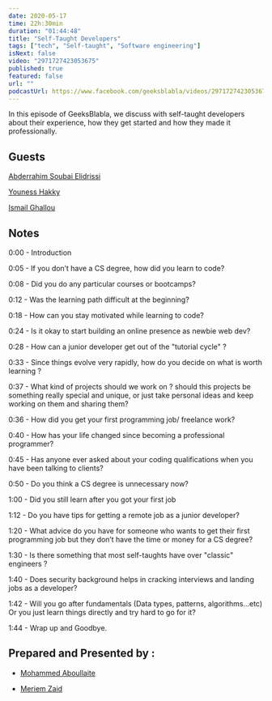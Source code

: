 ```yaml
---
date: 2020-05-17
time: 22h:30min
duration: "01:44:48"
title: "Self-Taught Developers"
tags: ["tech", "Self-taught", "Software engineering"]
isNext: false
video: "2971727423053675"
published: true
featured: false
url: ""
podcastUrl: https://www.facebook.com/geeksblabla/videos/2971727423053675/
---
```


In this episode of GeeksBlabla, we discuss with self-taught developers about their experience, how they get started and how they made it professionally.


## Guests

[Abderrahim Soubai Elidrissi](https://www.facebook.com/zizwar0nline)

[Youness Hakky](https://www.facebook.com/younes.hakky)

[Ismail Ghallou](https://twitter.com/smakosh)



## Notes

0:00 - Introduction

0:05 - If you don’t have a CS degree, how did you learn to code?  

0:08 - Did you do any particular courses or bootcamps? 

0:12 - Was the learning path difficult at the beginning?

0:18 - How can you stay motivated while learning to code?

0:24 - Is it okay to start building an online presence as newbie web dev?

0:28 - How can a junior developer get out of the "tutorial cycle" ?

0:33 - Since things evolve very rapidly, how do you decide on what is worth learning ?

0:37 - What kind of projects should we work on ? should this projects be something really special and unique, or just take personal ideas and keep working on them and sharing them?

0:36 - How did you get your first programming job/ freelance work?

0:40 - How has your life changed since becoming a professional programmer?

0:45 - Has anyone ever asked about your coding qualifications when you have been talking to clients?

0:50 - Do you think a CS degree is unnecessary now?

1:00 - Did you still learn  after you got your first job 

1:12 - Do you have tips for getting a remote job as a junior developer?

1:20 - What advice do you have for someone who wants to get their first programming job but they don’t have the time or money for a CS degree?

1:30 - Is there something that most self-taughts have over "classic" engineers ?

1:40 - Does security background helps in cracking interviews and landing jobs as a developer?

1:42 - Will you go after fundamentals (Data types, patterns, algorithms...etc) Or you just learn things directly and try hard to go for it?

1:44 - Wrap up and Goodbye.




## Prepared and Presented by :

- [Mohammed Aboullaite](https://www.facebook.com/aboullaite)

- [Meriem Zaid](https://www.facebook.com/MeriemZaid)


